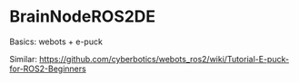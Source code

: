 # BrainNodeROS2DE

Basics: webots + e-puck

Similar:
https://github.com/cyberbotics/webots_ros2/wiki/Tutorial-E-puck-for-ROS2-Beginners
